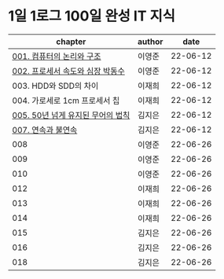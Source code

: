 # 1일 1로그 100일 완성 IT 지식

|chapter|author|date|
|--|--|--|
|[001. 컴퓨터의 논리와 구조](001.%20컴퓨터의%20논리와%20구조.md)|이영준|22-06-12|
|[002. 프로세서 속도와 심장 박동수](002.%20프로세서%20속도와%20심장%20박동수.md)|이영준|22-06-12|
|003. HDD와 SDD의 차이|이재희|22-06-12|
|004. 가로세로 1cm 프로세서 칩|이재희|22-06-12|
|[005. 50년 넘게 유지된 무어의 법칙](005.%2050년%20넘게%20유지된%20무어의%20법칙.md)|김지은|22-06-12|
|[007. 연속과 불연속](007.%20연속과%20불연속.md)|김지은|22-06-12|
|008|이영준|22-06-26|
|009|이영준|22-06-26|
|010|이영준|22-06-26|
|012|이재희|22-06-26|
|013|이재희|22-06-26|
|014|이재희|22-06-26|
|015|김지은|22-06-26|
|016|김지은|22-06-26|
|018|김지은|22-06-26|
